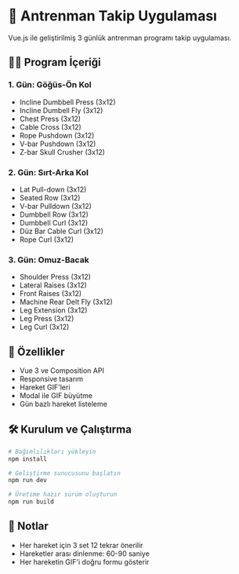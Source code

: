 # 💪 Antrenman Takip Uygulaması

Vue.js ile geliştirilmiş 3 günlük antrenman programı takip uygulaması.

## 🏋️‍♂️ Program İçeriği

### 1. Gün: Göğüs-Ön Kol
- Incline Dumbbell Press (3x12)
- Incline Dumbell Fly (3x12)
- Chest Press (3x12)
- Cable Cross (3x12)
- Rope Pushdown (3x12)
- V-bar Pushdown (3x12)
- Z-bar Skull Crusher (3x12)

### 2. Gün: Sırt-Arka Kol
- Lat Pull-down (3x12)
- Seated Row (3x12)
- V-bar Pulldown (3x12)
- Dumbbell Row (3x12)
- Dumbbell Curl (3x12)
- Düz Bar Cable Curl (3x12)
- Rope Curl (3x12)

### 3. Gün: Omuz-Bacak
- Shoulder Press (3x12)
- Lateral Raises (3x12)
- Front Raises (3x12)
- Machine Rear Delt Fly (3x12)
- Leg Extension (3x12)
- Leg Press (3x12)
- Leg Curl (3x12)

## 🚀 Özellikler
- Vue 3 ve Composition API
- Responsive tasarım
- Hareket GIF'leri
- Modal ile GIF büyütme
- Gün bazlı hareket listeleme

## 🛠️ Kurulum ve Çalıştırma

```bash
# Bağımlılıkları yükleyin
npm install

# Geliştirme sunucusunu başlatın
npm run dev

# Üretime hazır sürüm oluşturun
npm run build
```

## 📝 Notlar
- Her hareket için 3 set 12 tekrar önerilir
- Hareketler arası dinlenme: 60-90 saniye
- Her hareketin GIF'i doğru formu gösterir
